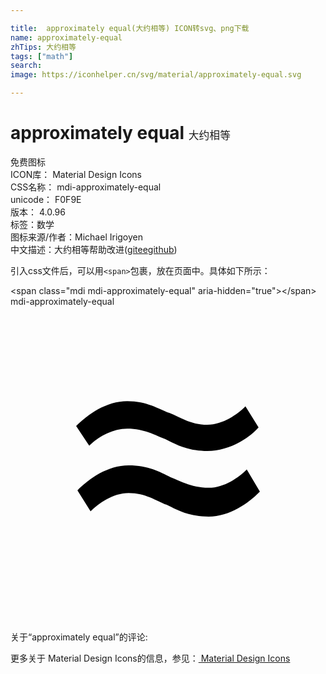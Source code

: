 ```yaml
---

title:  approximately equal(大约相等) ICON转svg、png下载
name: approximately-equal
zhTips: 大约相等
tags: ["math"]
search: 
image: https://iconhelper.cn/svg/material/approximately-equal.svg

---
```


# approximately equal  <small style="font-size: 60%;font-weight: 100">大约相等</small>


<div class="detail-page">
<p>
<span><span class="badge-success badge">免费图标</span> </span>
<br/>
<span>
ICON库：
<span class="badge-secondary badge">Material Design Icons</span> 
</span>
<br/>
<span>
CSS名称：
<span class="badge-secondary badge">mdi-approximately-equal</span> 
</span>
<br/>
<span>
unicode：
<span class="badge-secondary badge">F0F9E</span> 
<copy-btn content='F0F9E' btn-title=""></copy-btn>
<copy-btn :content='String.fromCodePoint(parseInt("F0F9E", 16))' btn-title="复制U"></copy-btn>
</span>
<br/>
<span>
版本：
<span class="badge-secondary badge">4.0.96</span> 
</span><br/><span>标签：<span class="badge-light badge"><router-link to="/tags/math.html">数学</router-link></span></span>
<br/>
<span>图标来源/作者：<span class="badge-light badge">Michael Irigoyen</span></span> 
<br/>
<span class="zh-detail">中文描述：<span class="badge-primary badge">大约相等</span><span class="help-link"><span>帮助改进</span>(<a href="https://gitee.com/liuwave/icon-helper/edit/master/json/material/approximately-equal.json" target="_blank" rel="noopener noreferrer">gitee</a><a href="https://github.com/liuwave/icon-helper/edit/master/json/material/approximately-equal.json" target="_blank" rel="noopener noreferrer">github</a></span>)</span><br/>
</p>
</div>
<div class="alert alert-dark">
  <i class="mdi mdi-approximately-equal mdi-48px"></i>
  <i class="mdi mdi-approximately-equal mdi-36px"></i>
  <i class="mdi mdi-approximately-equal mdi-24px"></i>
  <i class="mdi mdi-approximately-equal mdi-18px"></i>
</div>
<div>
  <p>引入css文件后，可以用<code>&lt;span&gt;</code>包裹，放在页面中。具体如下所示：    
  </p>
  <div class="alert alert-primary" style="font-size: 14px">
    &lt;span class="mdi mdi-approximately-equal" aria-hidden="true"&gt;&lt;/span&gt;
    <copy-btn content='<span class="mdi mdi-approximately-equal" aria-hidden="true"></span>'></copy-btn>
  </div>
  <div class="alert alert-secondary">
    <i class="mdi mdi-approximately-equal"
    style="font-size: 24px"
    aria-hidden="true"></i> mdi-approximately-equal
    <copy-btn content="mdi-approximately-equal" btn-title="复制图标名称"></copy-btn>
  </div>
</div>
<div id="svg" class="svg-wrap">
<svg xmlns="http://www.w3.org/2000/svg" viewBox="0 0 24 24"><path d="M18.9 9.2C18.1 10.1 16.6 11 15 11C13.5 11 12.6 10.5 11.8 10.1C11 9.8 10.2 9.3 8.9 9.3C7.7 9.3 6.6 10 6 10.6L5 9.1C5.9 8.2 7.3 7.2 8.9 7.2C10.4 7.2 11.3 7.8 12.1 8.1C12.9 8.4 13.7 9 15 9C16.2 9 17.3 8.2 17.9 7.6L18.9 9.2M19 14.1C18.1 15 16.7 16 15.1 16C13.6 16 12.7 15.5 11.9 15.1C11.1 14.8 10.3 14.2 9 14.2C7.8 14.2 6.7 15 6.1 15.6L5.1 14C6 13.1 7.4 12.1 9 12.1C10.5 12.1 11.4 12.6 12.2 13C13 13.3 13.8 13.8 15.1 13.8C16.3 13.8 17.4 13 18 12.4L19 14.1Z" /></svg>
</div>
<detail full-name='mdi-approximately-equal'></detail>
<div>
<p>关于“approximately equal”的评论:</p>
</div>
<Vssue title="关于“approximately equal”的评论" ></Vssue>    
<div><p>更多关于 Material Design Icons的信息，参见：<a target="_blank" href="https://iconhelper.cn/material.html"> Material Design Icons</a>
</p></div>
